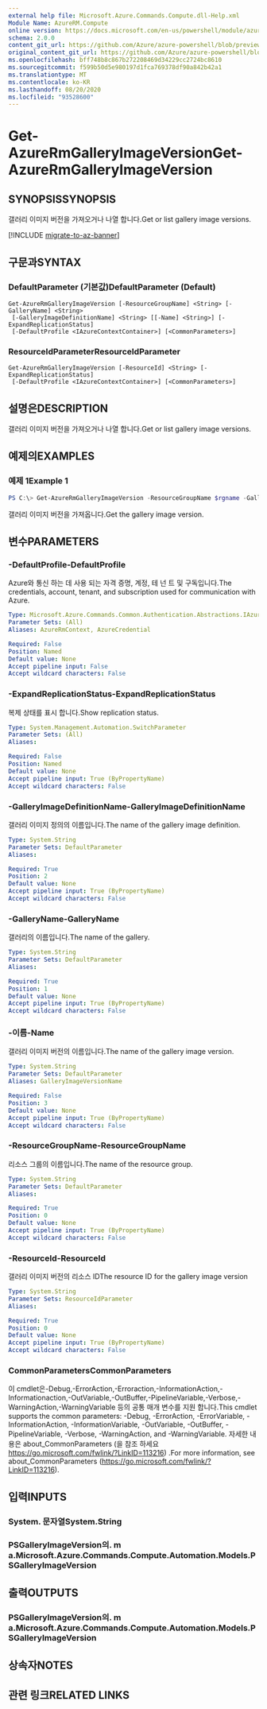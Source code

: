 ```yaml
---
external help file: Microsoft.Azure.Commands.Compute.dll-Help.xml
Module Name: AzureRM.Compute
online version: https://docs.microsoft.com/en-us/powershell/module/azurerm.compute/get-azurermgalleryimageversion
schema: 2.0.0
content_git_url: https://github.com/Azure/azure-powershell/blob/preview/src/ResourceManager/Compute/Commands.Compute/help/Get-AzureRmGalleryImageVersion.md
original_content_git_url: https://github.com/Azure/azure-powershell/blob/preview/src/ResourceManager/Compute/Commands.Compute/help/Get-AzureRmGalleryImageVersion.md
ms.openlocfilehash: bff748b8c867b272208469d34229cc2724bc8610
ms.sourcegitcommit: f599b50d5e980197d1fca769378df90a842b42a1
ms.translationtype: MT
ms.contentlocale: ko-KR
ms.lasthandoff: 08/20/2020
ms.locfileid: "93528600"
---
```

# <span data-ttu-id="db36c-101">Get-AzureRmGalleryImageVersion</span><span class="sxs-lookup"><span data-stu-id="db36c-101">Get-AzureRmGalleryImageVersion</span></span>

## <span data-ttu-id="db36c-102">SYNOPSIS</span><span class="sxs-lookup"><span data-stu-id="db36c-102">SYNOPSIS</span></span>
<span data-ttu-id="db36c-103">갤러리 이미지 버전을 가져오거나 나열 합니다.</span><span class="sxs-lookup"><span data-stu-id="db36c-103">Get or list gallery image versions.</span></span>

[!INCLUDE [migrate-to-az-banner](../../includes/migrate-to-az-banner.md)]

## <span data-ttu-id="db36c-104">구문과</span><span class="sxs-lookup"><span data-stu-id="db36c-104">SYNTAX</span></span>

### <span data-ttu-id="db36c-105">DefaultParameter (기본값)</span><span class="sxs-lookup"><span data-stu-id="db36c-105">DefaultParameter (Default)</span></span>
```
Get-AzureRmGalleryImageVersion [-ResourceGroupName] <String> [-GalleryName] <String>
 [-GalleryImageDefinitionName] <String> [[-Name] <String>] [-ExpandReplicationStatus]
 [-DefaultProfile <IAzureContextContainer>] [<CommonParameters>]
```

### <span data-ttu-id="db36c-106">ResourceIdParameter</span><span class="sxs-lookup"><span data-stu-id="db36c-106">ResourceIdParameter</span></span>
```
Get-AzureRmGalleryImageVersion [-ResourceId] <String> [-ExpandReplicationStatus]
 [-DefaultProfile <IAzureContextContainer>] [<CommonParameters>]
```

## <span data-ttu-id="db36c-107">설명은</span><span class="sxs-lookup"><span data-stu-id="db36c-107">DESCRIPTION</span></span>
<span data-ttu-id="db36c-108">갤러리 이미지 버전을 가져오거나 나열 합니다.</span><span class="sxs-lookup"><span data-stu-id="db36c-108">Get or list gallery image versions.</span></span>

## <span data-ttu-id="db36c-109">예제의</span><span class="sxs-lookup"><span data-stu-id="db36c-109">EXAMPLES</span></span>

### <span data-ttu-id="db36c-110">예제 1</span><span class="sxs-lookup"><span data-stu-id="db36c-110">Example 1</span></span>
```powershell
PS C:\> Get-AzureRmGalleryImageVersion -ResourceGroupName $rgname -GalleryName $gallery -ImageDefinitionName $image -GalleryImageVersionName $version
```

<span data-ttu-id="db36c-111">갤러리 이미지 버전을 가져옵니다.</span><span class="sxs-lookup"><span data-stu-id="db36c-111">Get the gallery image version.</span></span>

## <span data-ttu-id="db36c-112">변수</span><span class="sxs-lookup"><span data-stu-id="db36c-112">PARAMETERS</span></span>

### <span data-ttu-id="db36c-113">-DefaultProfile</span><span class="sxs-lookup"><span data-stu-id="db36c-113">-DefaultProfile</span></span>
<span data-ttu-id="db36c-114">Azure와 통신 하는 데 사용 되는 자격 증명, 계정, 테 넌 트 및 구독입니다.</span><span class="sxs-lookup"><span data-stu-id="db36c-114">The credentials, account, tenant, and subscription used for communication with Azure.</span></span>

```yaml
Type: Microsoft.Azure.Commands.Common.Authentication.Abstractions.IAzureContextContainer
Parameter Sets: (All)
Aliases: AzureRmContext, AzureCredential

Required: False
Position: Named
Default value: None
Accept pipeline input: False
Accept wildcard characters: False
```

### <span data-ttu-id="db36c-115">-ExpandReplicationStatus</span><span class="sxs-lookup"><span data-stu-id="db36c-115">-ExpandReplicationStatus</span></span>
<span data-ttu-id="db36c-116">복제 상태를 표시 합니다.</span><span class="sxs-lookup"><span data-stu-id="db36c-116">Show replication status.</span></span>

```yaml
Type: System.Management.Automation.SwitchParameter
Parameter Sets: (All)
Aliases:

Required: False
Position: Named
Default value: None
Accept pipeline input: True (ByPropertyName)
Accept wildcard characters: False
```

### <span data-ttu-id="db36c-117">-GalleryImageDefinitionName</span><span class="sxs-lookup"><span data-stu-id="db36c-117">-GalleryImageDefinitionName</span></span>
<span data-ttu-id="db36c-118">갤러리 이미지 정의의 이름입니다.</span><span class="sxs-lookup"><span data-stu-id="db36c-118">The name of the gallery image definition.</span></span>

```yaml
Type: System.String
Parameter Sets: DefaultParameter
Aliases:

Required: True
Position: 2
Default value: None
Accept pipeline input: True (ByPropertyName)
Accept wildcard characters: False
```

### <span data-ttu-id="db36c-119">-GalleryName</span><span class="sxs-lookup"><span data-stu-id="db36c-119">-GalleryName</span></span>
<span data-ttu-id="db36c-120">갤러리의 이름입니다.</span><span class="sxs-lookup"><span data-stu-id="db36c-120">The name of the gallery.</span></span>

```yaml
Type: System.String
Parameter Sets: DefaultParameter
Aliases:

Required: True
Position: 1
Default value: None
Accept pipeline input: True (ByPropertyName)
Accept wildcard characters: False
```

### <span data-ttu-id="db36c-121">-이름</span><span class="sxs-lookup"><span data-stu-id="db36c-121">-Name</span></span>
<span data-ttu-id="db36c-122">갤러리 이미지 버전의 이름입니다.</span><span class="sxs-lookup"><span data-stu-id="db36c-122">The name of the gallery image version.</span></span>

```yaml
Type: System.String
Parameter Sets: DefaultParameter
Aliases: GalleryImageVersionName

Required: False
Position: 3
Default value: None
Accept pipeline input: True (ByPropertyName)
Accept wildcard characters: False
```

### <span data-ttu-id="db36c-123">-ResourceGroupName</span><span class="sxs-lookup"><span data-stu-id="db36c-123">-ResourceGroupName</span></span>
<span data-ttu-id="db36c-124">리소스 그룹의 이름입니다.</span><span class="sxs-lookup"><span data-stu-id="db36c-124">The name of the resource group.</span></span>

```yaml
Type: System.String
Parameter Sets: DefaultParameter
Aliases:

Required: True
Position: 0
Default value: None
Accept pipeline input: True (ByPropertyName)
Accept wildcard characters: False
```

### <span data-ttu-id="db36c-125">-ResourceId</span><span class="sxs-lookup"><span data-stu-id="db36c-125">-ResourceId</span></span>
<span data-ttu-id="db36c-126">갤러리 이미지 버전의 리소스 ID</span><span class="sxs-lookup"><span data-stu-id="db36c-126">The resource ID for the gallery image version</span></span>

```yaml
Type: System.String
Parameter Sets: ResourceIdParameter
Aliases:

Required: True
Position: 0
Default value: None
Accept pipeline input: True (ByPropertyName)
Accept wildcard characters: False
```

### <span data-ttu-id="db36c-127">CommonParameters</span><span class="sxs-lookup"><span data-stu-id="db36c-127">CommonParameters</span></span>
<span data-ttu-id="db36c-128">이 cmdlet은-Debug,-ErrorAction,-Erroraction,-InformationAction,-Informationaction,-OutVariable,-OutBuffer,-PipelineVariable,-Verbose,-WarningAction,-WarningVariable 등의 공통 매개 변수를 지원 합니다.</span><span class="sxs-lookup"><span data-stu-id="db36c-128">This cmdlet supports the common parameters: -Debug, -ErrorAction, -ErrorVariable, -InformationAction, -InformationVariable, -OutVariable, -OutBuffer, -PipelineVariable, -Verbose, -WarningAction, and -WarningVariable.</span></span> <span data-ttu-id="db36c-129">자세한 내용은 about_CommonParameters (을 참조 하세요 https://go.microsoft.com/fwlink/?LinkID=113216) .</span><span class="sxs-lookup"><span data-stu-id="db36c-129">For more information, see about_CommonParameters (https://go.microsoft.com/fwlink/?LinkID=113216).</span></span>

## <span data-ttu-id="db36c-130">입력</span><span class="sxs-lookup"><span data-stu-id="db36c-130">INPUTS</span></span>

### <span data-ttu-id="db36c-131">System. 문자열</span><span class="sxs-lookup"><span data-stu-id="db36c-131">System.String</span></span>

### <span data-ttu-id="db36c-132">PSGalleryImageVersion의. m a.</span><span class="sxs-lookup"><span data-stu-id="db36c-132">Microsoft.Azure.Commands.Compute.Automation.Models.PSGalleryImageVersion</span></span>

## <span data-ttu-id="db36c-133">출력</span><span class="sxs-lookup"><span data-stu-id="db36c-133">OUTPUTS</span></span>

### <span data-ttu-id="db36c-134">PSGalleryImageVersion의. m a.</span><span class="sxs-lookup"><span data-stu-id="db36c-134">Microsoft.Azure.Commands.Compute.Automation.Models.PSGalleryImageVersion</span></span>

## <span data-ttu-id="db36c-135">상속자</span><span class="sxs-lookup"><span data-stu-id="db36c-135">NOTES</span></span>

## <span data-ttu-id="db36c-136">관련 링크</span><span class="sxs-lookup"><span data-stu-id="db36c-136">RELATED LINKS</span></span>
